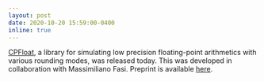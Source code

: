```yaml
---
layout: post
date: 2020-10-20 15:59:00-0400
inline: true
---
```


[CPFloat](https://github.com/mfasi/cpfloat), a library for simulating low precision floating-point arithmetics with various rounding modes, was released today. This was developed in collaboration with Massimiliano Fasi. Preprint is available [here](http://eprints.maths.manchester.ac.uk/2785/1/fami20.pdf).

